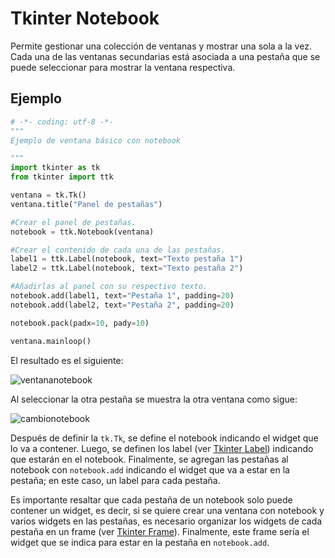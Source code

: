 # Tkinter Notebook
Permite gestionar una colección de ventanas y mostrar una sola a la vez. Cada una de las ventanas secundarias está asociada a una pestaña que se puede seleccionar para mostrar la ventana respectiva.

## Ejemplo

```python
# -*- coding: utf-8 -*-
"""
Ejemplo de ventana básico con notebook

"""
import tkinter as tk
from tkinter import ttk

ventana = tk.Tk()
ventana.title("Panel de pestañas")

#Crear el panel de pestañas.
notebook = ttk.Notebook(ventana)

#Crear el contenido de cada una de las pestañas.
label1 = ttk.Label(notebook, text="Texto pestaña 1")
label2 = ttk.Label(notebook, text="Texto pestaña 2")

#Añadirlas al panel con su respectivo texto.
notebook.add(label1, text="Pestaña 1", padding=20)
notebook.add(label2, text="Pestaña 2", padding=20)

notebook.pack(padx=10, pady=10)

ventana.mainloop()
```
El resultado es el siguiente:

![ventananotebook](https://user-images.githubusercontent.com/58320351/128614475-1aff7d71-d5b3-40cf-9122-2ce69250ab8c.png)

Al seleccionar la otra pestaña se muestra la otra ventana como sigue:

![cambionotebook](https://user-images.githubusercontent.com/58320351/128614481-601d1f8e-a062-40a7-b861-dd1cef4cc638.png)

Después de definir la `tk.Tk`, se define el notebook indicando el widget que lo va a contener. Luego, se definen los label (ver [Tkinter Label](https://github.com/juan-suarezp/PythonTkinterTutorial/blob/master/widgets/label/label.md)) indicando que estarán en el notebook. Finalmente, se agregan las pestañas al notebook con `notebook.add` indicando el widget que va a estar en la pestaña; en este caso, un label para cada pestaña.

Es importante resaltar que cada pestaña de un notebook solo puede contener un widget, es decir, si se quiere crear una ventana con notebook y varios widgets en las pestañas, es necesario organizar los widgets de cada pestaña en un frame (ver [Tkinter Frame](https://github.com/juan-suarezp/PythonTkinterTutorial/blob/master/widgets/frame/frame.md)). Finalmente, este frame sería el widget que se indica para estar en la pestaña en `notebook.add`.

